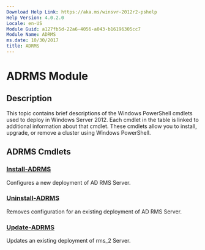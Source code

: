 ```yaml
---
Download Help Link: https://aka.ms/winsvr-2012r2-pshelp
Help Version: 4.0.2.0
Locale: en-US
Module Guid: a127fb5d-22a6-4056-a043-b16196305cc7
Module Name: ADRMS
ms.date: 10/30/2017
title: ADRMS
---
```


# ADRMS Module
## Description
This topic contains brief descriptions of the Windows PowerShell cmdlets used to deploy in Windows Server 2012. Each cmdlet in the table is linked to additional information about that cmdlet. These cmdlets allow you to install, upgrade, or remove a cluster using Windows PowerShell.

## ADRMS Cmdlets
### [Install-ADRMS](./Install-ADRMS.md)
Configures a new deployment of AD RMS Server.

### [Uninstall-ADRMS](./Uninstall-ADRMS.md)
Removes configuration for an existing deployment of AD RMS Server.

### [Update-ADRMS](./Update-ADRMS.md)
Updates an existing deployment of rms_2 Server.


